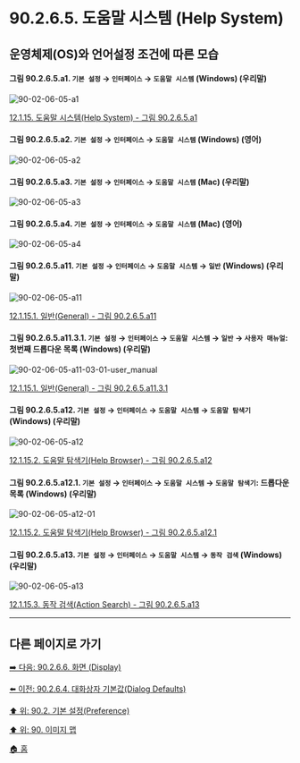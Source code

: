# 90.2.6.5. 도움말 시스템 (Help System)
## 운영체제(OS)와 언어설정 조건에 따른 모습

<a id="90-02-06-05-a1"></a>

#### 그림 90.2.6.5.a1. `기본 설정` → `인터페이스` → `도움말 시스템` (Windows) (우리말)
![90-02-06-05-a1](https://github.com/wonder13662/gimp/assets/15767104/f39e991a-046d-471c-af55-42d58d120f2e)

[12.1.15. 도움말 시스템(Help System) - 그림 90.2.6.5.a1](./12-01-15-00-help_system.md#90-02-06-05-a1)

<a id="90-02-06-05-a2"></a>

#### 그림 90.2.6.5.a2. `기본 설정` → `인터페이스` → `도움말 시스템` (Windows) (영어)
![90-02-06-05-a2](https://github.com/wonder13662/gimp/assets/15767104/48808753-417a-47e0-bf96-365566e2a4e6)

<a id="90-02-06-05-a3"></a>

#### 그림 90.2.6.5.a3. `기본 설정` → `인터페이스` → `도움말 시스템` (Mac) (우리말)
![90-02-06-05-a3](https://github.com/wonder13662/gimp/assets/15767104/8f748c09-4810-4b21-ac33-7377eb68eae4)

<a id="90-02-06-05-a4"></a>

#### 그림 90.2.6.5.a4. `기본 설정` → `인터페이스` → `도움말 시스템` (Mac) (영어)
![90-02-06-05-a4](https://github.com/wonder13662/gimp/assets/15767104/fb80dcd8-8bf9-4180-9c70-5f0e630ec9d1)

<a id="90-02-06-05-a11"></a>

#### 그림 90.2.6.5.a11. `기본 설정` → `인터페이스` → `도움말 시스템` → `일반` (Windows) (우리말)
![90-02-06-05-a11](https://github.com/wonder13662/gimp/assets/15767104/fccf5eed-4870-4944-9a96-286fa0f6e72d)

[12.1.15.1. 일반(General) - 그림 90.2.6.5.a11](./12-01-15-01-general.md#90-02-06-05-a11)

<a id="90-02-06-05-a11-03-01"></a>

#### 그림 90.2.6.5.a11.3.1. `기본 설정` → `인터페이스` → `도움말 시스템` → `일반` → `사용자 매뉴얼`: 첫번째 드롭다운 목록 (Windows) (우리말)
![90-02-06-05-a11-03-01-user_manual](https://github.com/wonder13662/gimp/assets/15767104/738dbb87-ad5f-427e-bea5-ccf6a4533841)

[12.1.15.1. 일반(General) - 그림 90.2.6.5.a11.3.1](./12-01-15-01-general.md#90-02-06-05-a11-03-01)

<a id="90-02-06-05-a12"></a>

#### 그림 90.2.6.5.a12. `기본 설정` → `인터페이스` → `도움말 시스템` → `도움말 탐색기` (Windows) (우리말)
![90-02-06-05-a12](https://github.com/wonder13662/gimp/assets/15767104/fff01933-3696-402a-8d4c-cfceafc0323c)

[12.1.15.2. 도움말 탐색기(Help Browser) - 그림 90.2.6.5.a12](./12-01-15-02-help_browser.md#90-02-06-05-a12)

<a id="90-02-06-05-a12-01"></a>

#### 그림 90.2.6.5.a12.1. `기본 설정` → `인터페이스` → `도움말 시스템` → `도움말 탐색기`: 드롭다운 목록 (Windows) (우리말)
![90-02-06-05-a12-01](https://github.com/wonder13662/gimp/assets/15767104/ea5146b5-2a20-4b7e-b787-d0cbbc52f7c1)

[12.1.15.2. 도움말 탐색기(Help Browser) - 그림 90.2.6.5.a12.1](./12-01-15-02-help_browser.md#90-02-06-05-a12-01)

<a id="90-02-06-05-a13"></a>

#### 그림 90.2.6.5.a13. `기본 설정` → `인터페이스` → `도움말 시스템` → `동작 검색` (Windows) (우리말)
![90-02-06-05-a13](https://github.com/wonder13662/gimp/assets/15767104/f9d6c2ac-7ff9-4c19-8b03-c3581316b965)

[12.1.15.3. 동작 검색(Action Search) - 그림 90.2.6.5.a13](./12-01-15-03-action_search.md#90-02-06-05-a13)

***

## 다른 페이지로 가기

[➡️ 다음: 90.2.6.6. 화면 (Display)](./90-02-06-06-display.md)

[⬅️ 이전: 90.2.6.4. 대화상자 기본값(Dialog Defaults)](./90-02-06-04-dialog-defaults.md)

[⬆️ 위: 90.2. 기본 설정(Preference)](./90-02-00-preference.md)

[⬆️ 위: 90. 이미지 맵](./90-00-image-map.md)

[🏠 홈](./00-home.md)
